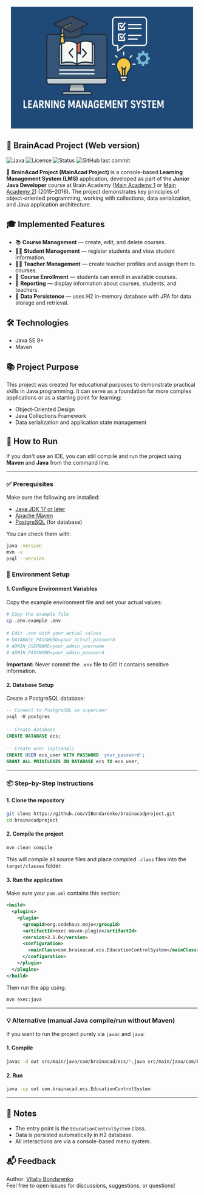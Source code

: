 <p align="center"><img src="brainacadproject.png" width="480"/></p>

## 🧠 BrainAcad Project (Web version)

![Java](https://img.shields.io/badge/Java-8+-orange)
![License](https://img.shields.io/github/license/VIBondarenko/brainacadproject)
![Status](https://img.shields.io/badge/status-educational-blue)
![GitHub last commit](https://img.shields.io/github/last-commit/VIBondarenko/brainacadproject)

📘 **BrainAcad Project (MainAcad Project)** is a console-based **Learning Management System (LMS)** application, developed as part of the **Junior Java Developer** course at Brain Academy ([Main Academy 1](https://mainacademy.ua) or [Main Academy 2](https://lms.mainacad.com/)) (2015–2016). The project demonstrates key principles of object-oriented programming, working with collections, data serialization, and Java application architecture.

## 🎓 Implemented Features

- 📚 **Course Management** — create, edit, and delete courses.
- 👨‍🎓 **Student Management** — register students and view student information.
- 🧑‍🏫 **Teacher Management** — create teacher profiles and assign them to courses.
- 📝 **Course Enrollment** — students can enroll in available courses.
- 📄 **Reporting** — display information about courses, students, and teachers.
- 💾 **Data Persistence** — uses H2 in-memory database with JPA for data storage and retrieval.

## 🛠️ Technologies

- Java SE 8+
- Maven

## 📚 Project Purpose

This project was created for educational purposes to demonstrate practical skills in Java programming. It can serve as a foundation for more complex applications or as a starting point for learning:

- Object-Oriented Design
- Java Collections Framework
- Data serialization and application state management

## 🚀 How to Run

If you don't use an IDE, you can still compile and run the project using **Maven** and **Java** from the command line.

---

### ✅ Prerequisites

Make sure the following are installed:

- [Java JDK 17 or later](https://www.oracle.com/java/technologies/downloads/)
- [Apache Maven](https://maven.apache.org/)
- [PostgreSQL](https://www.postgresql.org/download/) (for database)

You can check them with:

```bash
java -version
mvn -v
psql --version
```

### 🔧 Environment Setup

#### 1. Configure Environment Variables

Copy the example environment file and set your actual values:

```bash
# Copy the example file
cp .env.example .env

# Edit .env with your actual values
# DATABASE_PASSWORD=your_actual_password
# ADMIN_USERNAME=your_admin_username
# ADMIN_PASSWORD=your_admin_password
```

**Important:** Never commit the `.env` file to Git! It contains sensitive information.

#### 2. Database Setup

Create a PostgreSQL database:

```sql
-- Connect to PostgreSQL as superuser
psql -U postgres

-- Create database
CREATE DATABASE ecs;

-- Create user (optional)
CREATE USER ecs_user WITH PASSWORD 'your_password';
GRANT ALL PRIVILEGES ON DATABASE ecs TO ecs_user;
```

---

### 📦 Step-by-Step Instructions

#### 1. Clone the repository

```bash
git clone https://github.com/VIBondarenko/brainacadproject.git
cd brainacadproject
```

#### 2. Compile the project

```bash
mvn clean compile
```

This will compile all source files and place compiled `.class` files into the `target/classes` folder.

#### 3. Run the application

Make sure your `pom.xml` contains this section:

```xml
<build>
  <plugins>
    <plugin>
      <groupId>org.codehaus.mojo</groupId>
      <artifactId>exec-maven-plugin</artifactId>
      <version>3.1.0</version>
      <configuration>
        <mainClass>com.brainacad.ecs.EducationControlSystem</mainClass>
      </configuration>
    </plugin>
  </plugins>
</build>
```

Then run the app using:

```bash
mvn exec:java
```

---

### 💡 Alternative (manual Java compile/run without Maven)

If you want to run the project purely via `javac` and `java`:

#### 1. Compile

```bash
javac -d out src/main/java/com/brainacad/ecs/*.java src/main/java/com/brainacad/ecs/enums/*.java
```

#### 2. Run

```bash
java -cp out com.brainacad.ecs.EducationControlSystem
```

---

## 🧩 Notes

- The entry point is the `EducationControlSystem` class.
- Data is persisted automatically in H2 database.
- All interactions are via a console-based menu system.

## 📬 Feedback

Author: [Vitaliy Bondarenko](https://github.com/VIBondarenko)  
Feel free to open issues for discussions, suggestions, or questions!
